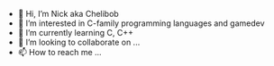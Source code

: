 - 👋 Hi, I’m Nick aka Chelibob
- 👀 I’m interested in C-family programming languages and gamedev 
- 🌱 I’m currently learning C, C++
- 💞️ I’m looking to collaborate on ...
- 📫 How to reach me ...

<!---
Chelibob/Chelibob is a ✨ special ✨ repository because its `README.md` (this file) appears on your GitHub profile.
You can click the Preview link to take a look at your changes.
--->
